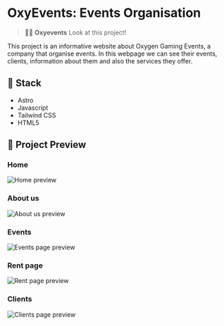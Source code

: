 # OxyEvents: Events Organisation

> 🧑‍🚀 **Oxyevents** Look at this project!

This project is an informative website about Oxygen Gaming Events, a company that organise events. In this webpage we can see their events, clients, information about them and also the services they offer.

## 👀 Stack

- Astro
- Javascript
- Tailwind CSS
- HTML5

## 🚀 Project Preview

### Home

![Home preview](https://github.com/kaixe455/oxyevents/blob/main/preview.png?raw=true)

### About us

![About us preview](https://github.com/kaixe455/oxyevents/blob/main/aboutus.png?raw=true)

### Events

![Events page preview](https://github.com/kaixe455/oxyevents/blob/main/events.png?raw=true)

### Rent page

![Rent page preview](https://github.com/kaixe455/oxyevents/blob/main/rent.png?raw=true)

### Clients

![Clients page preview](https://github.com/kaixe455/oxyevents/blob/main/clients.png?raw=true)
